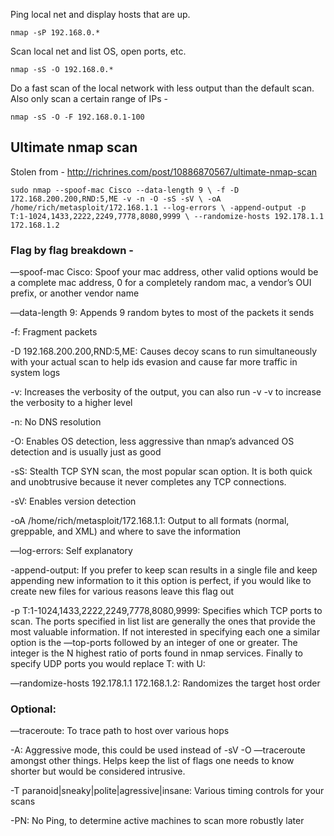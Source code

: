 Ping local net and display hosts that are up.

`nmap -sP 192.168.0.*`

Scan local net and list OS, open ports, etc.

`nmap -sS -O 192.168.0.*`

Do a fast scan of the local network with less output than the default scan. Also only scan a certain range of IPs -

`nmap -sS -O -F 192.168.0.1-100`

## Ultimate nmap scan

Stolen from - http://richrines.com/post/10886870567/ultimate-nmap-scan

`sudo nmap --spoof-mac Cisco --data-length 9 \ -f -D 172.168.200.200,RND:5,ME -v -n -O -sS -sV \ -oA /home/rich/metasploit/172.168.1.1 --log-errors \ -append-output -p T:1-1024,1433,2222,2249,7778,8080,9999 \ --randomize-hosts 192.178.1.1 172.168.1.2`

### Flag by flag breakdown -

—spoof-mac Cisco: Spoof your mac address, other valid options would be a complete mac address, 0 for a completely random mac, a vendor’s OUI prefix, or another vendor name

—data-length 9: Appends 9 random bytes to most of the packets it sends

-f: Fragment packets

-D 192.168.200.200,RND:5,ME: Causes decoy scans to run simultaneously with your actual scan to help ids evasion and cause far more traffic in system logs

-v: Increases the verbosity of the output, you can also run -v -v to increase the verbosity to a higher level

-n: No DNS resolution

-O: Enables OS detection, less aggressive than nmap’s advanced OS detection and is usually just as good

-sS: Stealth TCP SYN scan, the most popular scan option. It is both quick and unobtrusive because it never completes any TCP connections.

-sV: Enables version detection

-oA /home/rich/metasploit/172.168.1.1: Output to all formats (normal, greppable, and XML) and where to save the information

—log-errors: Self explanatory 

-append-output: If you prefer to keep scan results in a single file and keep appending new information to it this option is perfect, if you would like to create new files for various reasons leave this flag out 

-p T:1-1024,1433,2222,2249,7778,8080,9999: Specifies which TCP ports to scan. The ports specified in list list are generally the ones that provide the most valuable information. If not interested in specifying each one a similar option is the —top-ports followed by an integer of one or greater. The integer is the N highest ratio of ports found in nmap services. Finally to specify UDP ports you would replace T: with U:

—randomize-hosts 192.178.1.1 172.168.1.2: Randomizes the target host order

### Optional:

—traceroute: To trace path to host over various hops

-A: Aggressive mode, this could be used instead of -sV -O —traceroute amongst other things. Helps keep the list of flags one needs to know shorter but would be considered intrusive.

-T paranoid|sneaky|polite|agressive|insane: Various timing controls for your scans

-PN: No Ping, to determine active machines to scan more robustly later
